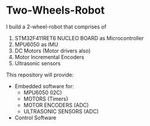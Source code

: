 # Two-Wheels-Robot 

I build a 2-wheel-robot that comprises of 
   1. STM32F411RET6 NUCLEO BOARD as Microcontroller
   2. MPU6050 as IMU
   3. DC Motors (Motor drivers also)
   4. Motor Incremental Encoders
   5. Ultrasonic sensors

This repository will provide:
- Embedded software for:
    - MPU6050 (I2C)
    - MOTORS  (Timers)
    - MOTOR ENCODERS (ADC)
    - ULTRASONIC SENSORS (ADC)
- Control Software

